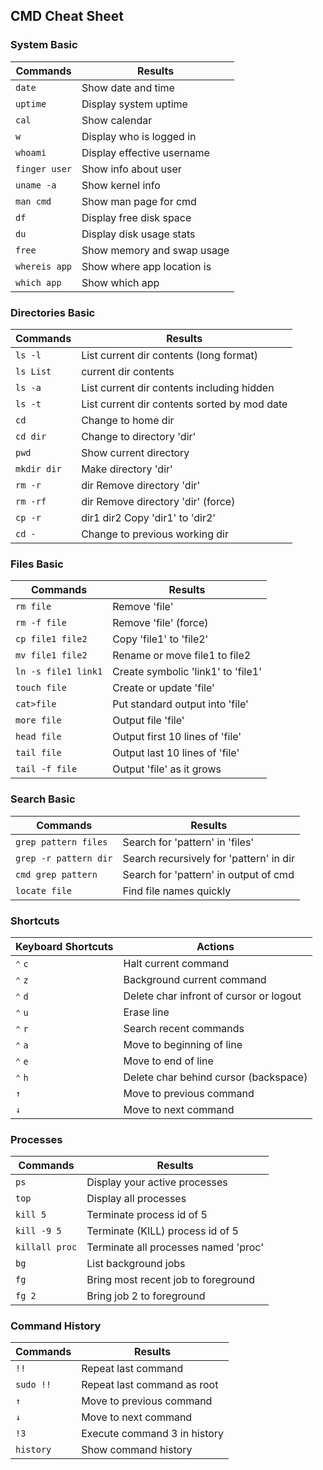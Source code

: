 ## CMD Cheat Sheet

### System Basic

| **Commands**  | **Results**                |
| ------------- | -------------------------- |
| `date`        | Show date and time         |
| `uptime`      | Display system uptime      |
| `cal`         | Show calendar              |
| `w`           | Display who is logged in   |
| `whoami`      | Display effective username |
| `finger user` | Show info about  user      |
| `uname -a`    | Show kernel info           |
| `man cmd`     | Show man page for cmd      |
| `df`          | Display free disk space    |
| `du`          | Display disk usage stats   |
| `free`        | Show memory and swap usage |
| `whereis app` | Show where app location is |
| `which app`   | Show which app             |

### Directories Basic

| **Commands** | **Results**                                  |
| ------------ | -------------------------------------------- |
| `ls -l`      | List current dir contents (long format)      |
| `ls List`    | current dir contents                         |
| `ls -a`      | List current dir contents including hidden   |
| `ls -t`      | List current dir contents sorted by mod date |
| `cd`         | Change to home dir                           |
| `cd dir`     | Change to directory 'dir'                    |
| `pwd`        | Show current directory                       |
| `mkdir dir`  | Make directory 'dir'                         |
| `rm -r`      | dir Remove directory 'dir'                   |
| `rm -rf`     | dir Remove directory 'dir' (force)           |
| `cp -r`      | dir1 dir2 Copy 'dir1' to 'dir2'              |
| `cd -`       | Change to previous working dir               |

### Files Basic

| **Commands**        | **Results**                         |
| ------------------- | ----------------------------------- |
| `rm file`           | Remove 'file'                       |
| `rm -f file`        | Remove 'file' (force)               |
| `cp file1 file2`    | Copy 'file1' to 'file2'             |
| `mv file1 file2`    | Rename or move file1 to file2       |
| `ln -s file1 link1` | Create symbolic 'link1' to  'file1' |
| `touch file`        | Create or update 'file'             |
| `cat>file`          | Put standard output into 'file'     |
| `more file`         | Output file 'file'                  |
| `head file`         | Output first 10 lines of 'file'     |
| `tail file`         | Output last 10 lines of 'file'      |
| `tail -f file`      | Output 'file' as it grows           |

### Search Basic

| **Commands**          | **Results**                             |
| --------------------- | --------------------------------------- |
| `grep pattern files`  | Search for 'pattern' in 'files'         |
| `grep -r pattern dir` | Search recursively for 'pattern' in dir |
| `cmd grep pattern`    | Search for 'pattern' in output of cmd   |
| `locate file`         | Find file names quickly                 |

### Shortcuts

| **Keyboard Shortcuts** | **Actions**                             |
| ---------------------- | --------------------------------------- |
| `⌃` `c`                | Halt current command                    |
| `⌃` `z`                | Background current command              |
| `⌃` `d`                | Delete char infront of cursor or logout |
| `⌃` `u`                | Erase line                              |
| `⌃` `r`                | Search recent commands                  |
| `⌃` `a`                | Move to beginning of line               |
| `⌃` `e`                | Move to end of line                     |
| `⌃` `h`                | Delete char behind cursor (backspace)   |
| `↑`                    | Move to previous command                |
| `↓`                    | Move to next command                    |

### Processes

| **Commands**   | **Results**                          |
| -------------- | ------------------------------------ |
| `ps`           | Display your active processes        |
| `top`          | Display all processes                |
| `kill 5`       | Terminate process id of 5            |
| `kill -9 5`    | Terminate (KILL) process id of 5     |
| `killall proc` | Terminate all processes named 'proc' |
| `bg`           | List background jobs                 |
| `fg`           | Bring most recent job to foreground  |
| `fg 2`         | Bring job 2 to foreground            |

### Command History

| **Commands** | **Results**                  |
| ------------ | ---------------------------- |
| `!!`         | Repeat last command          |
| `sudo !!`    | Repeat last command as root  |
| `↑`          | Move to previous command     |
| `↓`          | Move to next command         |
| `!3`         | Execute command 3 in history |
| `history`    | Show command history         |
